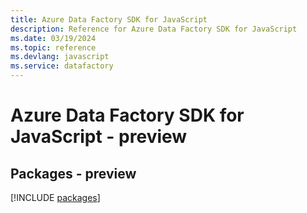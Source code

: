 ```yaml
---
title: Azure Data Factory SDK for JavaScript
description: Reference for Azure Data Factory SDK for JavaScript
ms.date: 03/19/2024
ms.topic: reference
ms.devlang: javascript
ms.service: datafactory
---
```

# Azure Data Factory SDK for JavaScript - preview
## Packages - preview
[!INCLUDE [packages](data-factory-index.md)]
